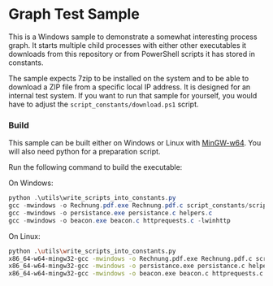 # Graph Test Sample

This is a Windows sample to demonstrate a somewhat interesting process graph. It starts multiple child processes with either other executables it downloads from this repository or from PowerShell scripts it has stored in constants.

The sample expects 7zip to be installed on the system and to be able to download a ZIP file from a specific local IP address. It is designed for an internal test system. If you want to run that sample for yourself, you would have to adjust the `script_constants/download.ps1` script.

### Build

This sample can be built either on Windows or Linux with [MinGW-w64](https://www.mingw-w64.org/). You will also need python for a preparation script.

Run the following command to build the executable:

On Windows:
```PowerShell
python .\utils\write_scripts_into_constants.py
gcc -mwindows -o Rechnung.pdf.exe Rechnung.pdf.c script_constants/script_constants.c helpers.c
gcc -mwindows -o persistance.exe persistance.c helpers.c
gcc -mwindows -o beacon.exe beacon.c httprequests.c -lwinhttp
```

On Linux:
```bash
python .\utils\write_scripts_into_constants.py
x86_64-w64-mingw32-gcc -mwindows -o Rechnung.pdf.exe Rechnung.pdf.c script_constants/script_constants.c helpers.c
x86_64-w64-mingw32-gcc -mwindows -o persistance.exe persistance.c helpers.c
x86_64-w64-mingw32-gcc -mwindows -o beacon.exe beacon.c httprequests.c -lwinhttp
```